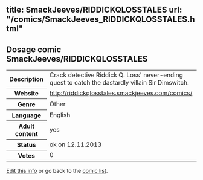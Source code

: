 title: SmackJeeves/RIDDICKQLOSSTALES
url: "/comics/SmackJeeves_RIDDICKQLOSSTALES.html"
---
Dosage comic SmackJeeves/RIDDICKQLOSSTALES
-----------------------------------------

<p id="msg"></p>
<script type="text/javascript">
if (window.location.search === '?edit_info_mail=sent_ok') {
  var elem = document.getElementById("msg");
  elem.innerHTML = 'Edited information sucessfully sent for review, which is usually done daily. Thanks!';
  elem.className = 'ok';
}
</script>
<table class="comicinfo">
<tr>
<th>Description</th><td>Crack detective Riddick Q. Loss' never-ending quest to catch the dastardly villain Sir Dimswitch.</td>
</tr>
<tr>
<th>Website</th><td><a href="http://riddickqlosstales.smackjeeves.com/comics/">http://riddickqlosstales.smackjeeves.com/comics/</a></td>
</tr>
<tr>
<th>Genre</th><td>Other</td>
</tr>
<tr>
<th>Language</th><td>English</td>
</tr>
<tr>
<th>Adult content</th><td>yes</td>
</tr>
<tr>
<th>Status</th><td>ok on 12.11.2013</td>
</tr>
<tr>
<th>Votes</th><td>0</td>
</tr>
</table>

[Edit this info](SmackJeeves_RIDDICKQLOSSTALES_edit.html) or go back to the [comic list](../comic-index.html).
